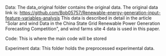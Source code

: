 Data:
The data_original folder contains the original data.
The original data link is: https://github.com/Bob05757/Renewable-energy-generation-input-feature-variables-analysis
This data is described in detail in the article "Solar and wind Data in the China State Grid Renewable Power Generation Forecasting Competition", and wind farms site 4 data is used in this paper.

Code: This is where the main code will be stored

Experiment data: This folder holds the preprocessed experimental data.
